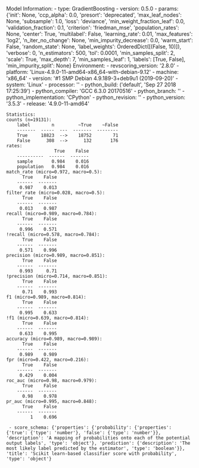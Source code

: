 Model Information:
	 - type: GradientBoosting
	 - version: 0.5.0
	 - params: {'init': None, 'ccp_alpha': 0.0, 'presort': 'deprecated', 'max_leaf_nodes': None, 'subsample': 1.0, 'loss': 'deviance', 'min_weight_fraction_leaf': 0.0, 'validation_fraction': 0.1, 'criterion': 'friedman_mse', 'population_rates': None, 'center': True, 'multilabel': False, 'learning_rate': 0.01, 'max_features': 'log2', 'n_iter_no_change': None, 'min_impurity_decrease': 0.0, 'warm_start': False, 'random_state': None, 'label_weights': OrderedDict([(False, 10)]), 'verbose': 0, 'n_estimators': 500, 'tol': 0.0001, 'min_samples_split': 2, 'scale': True, 'max_depth': 7, 'min_samples_leaf': 1, 'labels': [True, False], 'min_impurity_split': None}
	Environment:
	 - revscoring_version: '2.8.0'
	 - platform: 'Linux-4.9.0-11-amd64-x86_64-with-debian-9.12'
	 - machine: 'x86_64'
	 - version: '#1 SMP Debian 4.9.189-3+deb9u1 (2019-09-20)'
	 - system: 'Linux'
	 - processor: ''
	 - python_build: ('default', 'Sep 27 2018 17:25:39')
	 - python_compiler: 'GCC 6.3.0 20170516'
	 - python_branch: ''
	 - python_implementation: 'CPython'
	 - python_revision: ''
	 - python_version: '3.5.3'
	 - release: '4.9.0-11-amd64'
	
	Statistics:
	counts (n=19131):
		label        n         ~True    ~False
		-------  -----  ---  -------  --------
		True     18823  -->    18752        71
		False      308  -->      132       176
	rates:
		              True    False
		----------  ------  -------
		sample       0.984    0.016
		population   0.984    0.016
	match_rate (micro=0.972, macro=0.5):
		  True    False
		------  -------
		 0.987    0.013
	filter_rate (micro=0.028, macro=0.5):
		  True    False
		------  -------
		 0.013    0.987
	recall (micro=0.989, macro=0.784):
		  True    False
		------  -------
		 0.996    0.571
	!recall (micro=0.578, macro=0.784):
		  True    False
		------  -------
		 0.571    0.996
	precision (micro=0.989, macro=0.851):
		  True    False
		------  -------
		 0.993     0.71
	!precision (micro=0.714, macro=0.851):
		  True    False
		------  -------
		  0.71    0.993
	f1 (micro=0.989, macro=0.814):
		  True    False
		------  -------
		 0.995    0.633
	!f1 (micro=0.639, macro=0.814):
		  True    False
		------  -------
		 0.633    0.995
	accuracy (micro=0.989, macro=0.989):
		  True    False
		------  -------
		 0.989    0.989
	fpr (micro=0.422, macro=0.216):
		  True    False
		------  -------
		 0.429    0.004
	roc_auc (micro=0.98, macro=0.979):
		  True    False
		------  -------
		  0.98    0.978
	pr_auc (micro=0.995, macro=0.848):
		  True    False
		------  -------
		     1    0.696
	
	 - score_schema: {'properties': {'probability': {'properties': {'true': {'type': 'number'}, 'false': {'type': 'number'}}, 'description': 'A mapping of probabilities onto each of the potential output labels', 'type': 'object'}, 'prediction': {'description': 'The most likely label predicted by the estimator', 'type': 'boolean'}}, 'title': 'Scikit learn-based classifier score with probability', 'type': 'object'}

